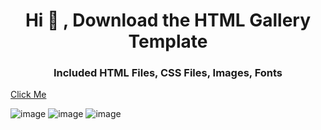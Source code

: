 <h1 align="center">Hi 👋 , Download the HTML Gallery Template</h1>
<h3 align="center"> Included	HTML Files, CSS Files, Images, Fonts</h3>
<a href="https://github.com/Dila-wa" target="_blank"<h4 align="center"><span>Click Me</span></h4></a>

![image](https://user-images.githubusercontent.com/71760760/163670583-eea1cb43-149e-4b48-a38b-afb3bfb63a28.png)
![image](https://user-images.githubusercontent.com/71760760/163670598-24f6136c-bf82-4953-9d3a-624b651a2954.png)
![image](https://user-images.githubusercontent.com/71760760/163670609-7044cea6-1c1c-4d61-b7f3-3d19f67dc950.png)


